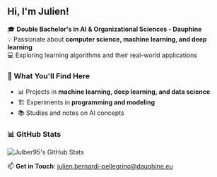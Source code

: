 ## Hi, I'm Julien!  

🎓 **Double Bachelor's in AI & Organizational Sciences - Dauphine**  
💡 Passionate about **computer science, machine learning, and deep learning**  
💻 Exploring learning algorithms and their real-world applications  

### 🚀 What You'll Find Here  
- 📊 Projects in **machine learning, deep learning, and data science**  
- 🏗️ Experiments in **programming and modeling**  
- 📚 Studies and notes on AI concepts  

### 📊 GitHub Stats  

![Julber95's GitHub Stats](https://github-readme-stats.vercel.app/api?username=julber95&show_icons=true&theme=radical)  

📫 **Get in Touch**: julien.bernardi-pellegrino@dauphine.eu 
